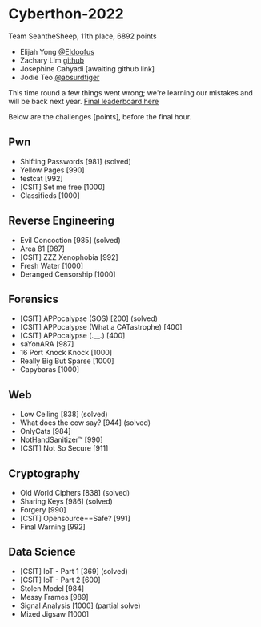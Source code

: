 # Cyberthon-2022
Team SeantheSheep, 11th place, 6892 points
- Elijah Yong [@Eldoofus](https://github.com/Eldoofus)
- Zachary Lim [github](https://github.com/zacharyunderscorelim)
- Josephine Cahyadi [awaiting github link]
- Jodie Teo [@absurdtiger](https://github.com/absurdtiger)

This time round a few things went wrong; we're learning our mistakes and will be back next year. [Final leaderboard here](./Screenshot_2022-05-07_at_16-16-50_Cyberthon.png)

Below are the challenges [points], before the final hour.

Pwn
---
- Shifting Passwords [981] (solved)
- Yellow Pages [990]
- testcat [992]
- [CSIT] Set me free [1000]
- Classifieds [1000]

Reverse Engineering
---
- Evil Concoction [985] (solved)
- Area 81 [987]
- [CSIT] ZZZ Xenophobia [992]
- Fresh Water [1000]
- Deranged Censorship [1000]

Forensics
---
- [CSIT] APPocalypse (SOS) [200] (solved)
- [CSIT] APPocalypse (What a CATastrophe) [400]
- [CSIT] APPocalypse (.\_\_.) [400]
- saYonARA [987]
- 16 Port Knock Knock [1000]
- Really Big But Sparse [1000]
- Capybaras [1000]

Web 
---
- Low Ceiling [838] (solved)
- What does the cow say? [944] (solved)
- OnlyCats [984]
- NotHandSanitizer™ [990] 
- [CSIT] Not So Secure [911]

Cryptography
---
- Old World Ciphers [838] (solved)
- Sharing Keys [986] (solved)
- Forgery [990]
- [CSIT] Opensource==Safe? [991] 
- Final Warning [992]

Data Science 
---
- [CSIT] IoT - Part 1 [369] (solved)
- [CSIT] IoT - Part 2 [600] 
- Stolen Model [984]
- Messy Frames [989]
- Signal Analysis [1000] (partial solve)
- Mixed Jigsaw [1000]
